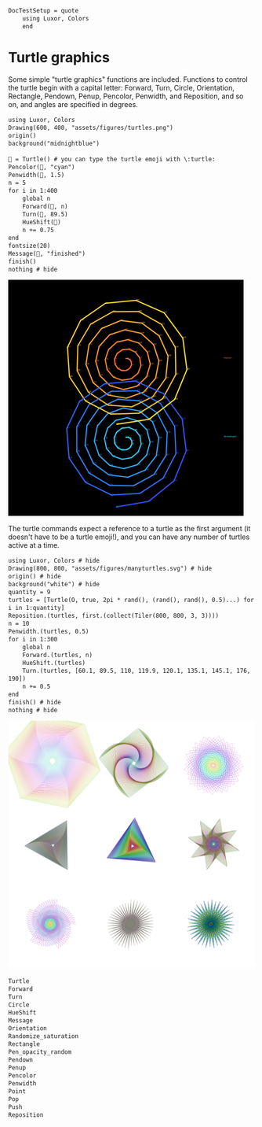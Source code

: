 ```@meta
DocTestSetup = quote
    using Luxor, Colors
    end
```
# Turtle graphics

Some simple "turtle graphics" functions are included. Functions to control the turtle begin with a capital letter: Forward, Turn, Circle, Orientation, Rectangle, Pendown, Penup, Pencolor, Penwidth, and Reposition, and so on, and angles are specified in degrees.

```@example
using Luxor, Colors
Drawing(600, 400, "assets/figures/turtles.png")  
origin()  
background("midnightblue")  

🐢 = Turtle() # you can type the turtle emoji with \:turtle:
Pencolor(🐢, "cyan")
Penwidth(🐢, 1.5)
n = 5
for i in 1:400
    global n
    Forward(🐢, n)
    Turn(🐢, 89.5)
    HueShift(🐢)
    n += 0.75
end
fontsize(20)
Message(🐢, "finished")
finish()  
nothing # hide
```

![turtles](assets/figures/turtles.png)

The turtle commands expect a reference to a turtle as the first argument (it doesn't have to be a turtle emoji!), and you can have any number of turtles active at a time.

```@example
using Luxor, Colors # hide
Drawing(800, 800, "assets/figures/manyturtles.svg") # hide
origin() # hide
background("white") # hide
quantity = 9
turtles = [Turtle(O, true, 2pi * rand(), (rand(), rand(), 0.5)...) for i in 1:quantity]
Reposition.(turtles, first.(collect(Tiler(800, 800, 3, 3))))
n = 10
Penwidth.(turtles, 0.5)
for i in 1:300
    global n
    Forward.(turtles, n)
    HueShift.(turtles)
    Turn.(turtles, [60.1, 89.5, 110, 119.9, 120.1, 135.1, 145.1, 176, 190])
    n += 0.5
end
finish() # hide  
nothing # hide
```

![many turtles](assets/figures/manyturtles.svg)

```@docs
Turtle
Forward
Turn
Circle
HueShift
Message
Orientation
Randomize_saturation
Rectangle
Pen_opacity_random
Pendown
Penup
Pencolor
Penwidth
Point
Pop
Push
Reposition
```

